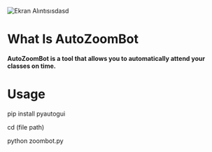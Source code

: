 ![Ekran Alıntısısdasd](https://user-images.githubusercontent.com/76772798/114277291-3fd70d80-9a33-11eb-9af7-052a4b68b0db.PNG)

# What Is AutoZoomBot
**AutoZoomBot is a tool that allows you to automatically attend your classes on time.**


# Usage

pip install pyautogui

cd (file path)

python zoombot.py
